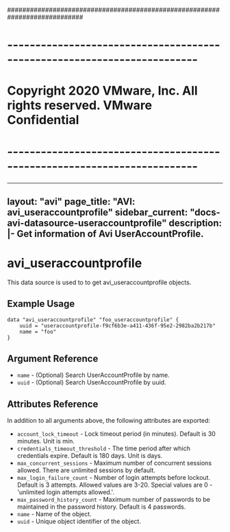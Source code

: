 ############################################################################
# ------------------------------------------------------------------------
# Copyright 2020 VMware, Inc.  All rights reserved. VMware Confidential
# ------------------------------------------------------------------------
###

---
layout: "avi"
page_title: "AVI: avi_useraccountprofile"
sidebar_current: "docs-avi-datasource-useraccountprofile"
description: |-
  Get information of Avi UserAccountProfile.
---

# avi_useraccountprofile

This data source is used to to get avi_useraccountprofile objects.

## Example Usage

```hcl
data "avi_useraccountprofile" "foo_useraccountprofile" {
    uuid = "useraccountprofile-f9cf6b3e-a411-436f-95e2-2982ba2b217b"
    name = "foo"
}
```

## Argument Reference

* `name` - (Optional) Search UserAccountProfile by name.
* `uuid` - (Optional) Search UserAccountProfile by uuid.

## Attributes Reference

In addition to all arguments above, the following attributes are exported:

* `account_lock_timeout` - Lock timeout period (in minutes). Default is 30 minutes. Unit is min.
* `credentials_timeout_threshold` - The time period after which credentials expire. Default is 180 days. Unit is days.
* `max_concurrent_sessions` - Maximum number of concurrent sessions allowed. There are unlimited sessions by default.
* `max_login_failure_count` - Number of login attempts before lockout. Default is 3 attempts. Allowed values are 3-20. Special values are 0 - 'unlimited login attempts allowed.'.
* `max_password_history_count` - Maximum number of passwords to be maintained in the password history. Default is 4 passwords.
* `name` - Name of the object.
* `uuid` - Unique object identifier of the object.

